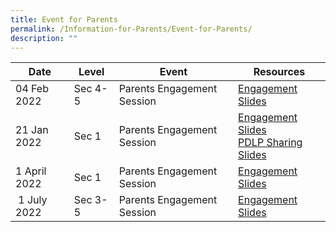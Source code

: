 ```yaml
---
title: Event for Parents
permalink: /Information-for-Parents/Event-for-Parents/
description: ""
---
```

| Date | Level | Event |	Resources
| -------- | -------- | -------- | -------- |
| 04 Feb 2022     | Sec 4-5     | Parents Engagement Session 	     |[Engagement Slides]()
|21 Jan 2022|Sec 1|Parents Engagement Session|[Engagement Slides]()<br>[PDLP Sharing Slides](/files/2022%20Sec%201%20PDLP%20Parent%20Engagement%20Deck%20For%20Sharing.pdf)
|1 April 2022|Sec 1|Parents Engagement Session|[Engagement Slides]()
|&nbsp;1 July 2022|Sec 3-5|Parents Engagement Session|[Engagement Slides]()